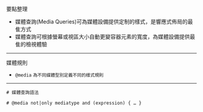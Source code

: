 要點整理
- 媒體查詢(Media Queries)可為媒體設備提供定制的樣式，是響應式佈局的最隹方式
- 媒體查詢可根據螢幕或視區大小自動更變容器元素的寬度，為媒體設備提供最隹的檢視體驗

---

媒體規則
- `@media` <small>為不同媒體型別定義不同的樣式規則</small>

---

```
# 媒體查詢語法

# @media not|only mediatype and (expression) { … }
```